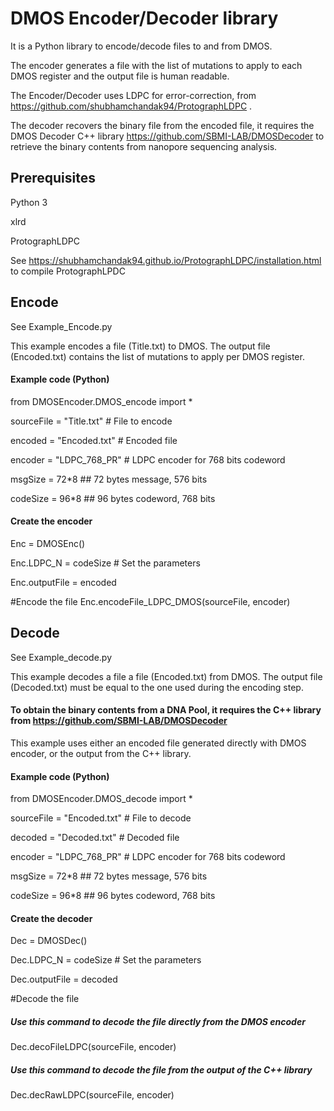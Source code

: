 # DMOS Encoder/Decoder library

It is a Python library to encode/decode files to and from DMOS. 

The encoder generates a file with the list of mutations to apply to each DMOS register and the output file is human readable.

The Encoder/Decoder uses LDPC for error-correction, from https://github.com/shubhamchandak94/ProtographLDPC .

The decoder recovers the binary file from the encoded file, it requires the DMOS Decoder C++ library https://github.com/SBMI-LAB/DMOSDecoder to retrieve the binary contents from nanopore sequencing analysis. 


## Prerequisites

Python 3

xlrd 

ProtographLDPC 

See https://shubhamchandak94.github.io/ProtographLDPC/installation.html to compile ProtographLPDC



## Encode
See Example_Encode.py 

This example encodes a file (Title.txt) to DMOS. The output file (Encoded.txt) contains the list of mutations to apply per DMOS register. 

#### Example code (Python)

from DMOSEncoder.DMOS_encode import *

sourceFile = "Title.txt"  # File to encode

encoded = "Encoded.txt" # Encoded file

encoder = "LDPC_768_PR"  # LDPC encoder for 768 bits codeword

msgSize = 72*8  ## 72 bytes message, 576 bits

codeSize = 96*8 ## 96 bytes codeword, 768 bits  

#### Create the encoder
Enc = DMOSEnc()

Enc.LDPC_N = codeSize  # Set the parameters

Enc.outputFile = encoded

#Encode the file
Enc.encodeFile_LDPC_DMOS(sourceFile, encoder)



## Decode
See Example_decode.py 

This example decodes a file a file (Encoded.txt) from DMOS. The output file (Decoded.txt) must be equal to the one used during the encoding step.

#### To obtain the binary contents from a DNA Pool, it requires the C++ library from https://github.com/SBMI-LAB/DMOSDecoder

This example uses either an encoded file generated directly with DMOS encoder, or the output from the C++ library.

#### Example code (Python)

from DMOSEncoder.DMOS_decode import *


sourceFile = "Encoded.txt"  # File to decode

decoded = "Decoded.txt" # Decoded file

encoder = "LDPC_768_PR"  # LDPC encoder for 768 bits codeword

msgSize = 72*8  ## 72 bytes message, 576 bits

codeSize = 96*8 ## 96 bytes codeword, 768 bits  

#### Create the decoder
Dec = DMOSDec()

Dec.LDPC_N = codeSize  # Set the parameters

Dec.outputFile = decoded

#Decode the file

##### Use this command to decode the file directly from the DMOS encoder

Dec.decoFileLDPC(sourceFile, encoder)

##### Use this command to decode the file from the output of the C++ library

Dec.decRawLDPC(sourceFile, encoder)
